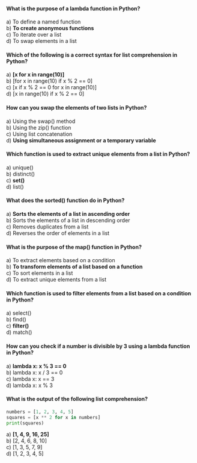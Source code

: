 #### What is the purpose of a lambda function in Python?
a) To define a named function  
b) **To create anonymous functions**  
c) To iterate over a list  
d) To swap elements in a list  

#### Which of the following is a correct syntax for list comprehension in Python?
a) **[x for x in range(10)]**  
b) [for x in range(10) if x % 2 == 0]  
c) [x if x % 2 == 0 for x in range(10)]  
d) [x in range(10) if x % 2 == 0]  

#### How can you swap the elements of two lists in Python?
a) Using the swap() method  
b) Using the zip() function  
c) Using list concatenation  
d) **Using simultaneous assignment or a temporary variable**  

#### Which function is used to extract unique elements from a list in Python?
a) unique()  
b) distinct()  
c) **set()**  
d) list()  

#### What does the sorted() function do in Python?
a) **Sorts the elements of a list in ascending order**  
b) Sorts the elements of a list in descending order  
c) Removes duplicates from a list  
d) Reverses the order of elements in a list  

#### What is the purpose of the map() function in Python?
a) To extract elements based on a condition  
b) **To transform elements of a list based on a function**  
c) To sort elements in a list  
d) To extract unique elements from a list  

#### Which function is used to filter elements from a list based on a condition in Python?
a) select()  
b) find()  
c) **filter()**  
d) match()  

#### How can you check if a number is divisible by 3 using a lambda function in Python?
a) **lambda x: x % 3 == 0**  
b) lambda x: x / 3 == 0  
c) lambda x: x == 3  
d) lambda x: x % 3  

#### What is the output of the following list comprehension?
```py
numbers = [1, 2, 3, 4, 5]
squares = [x ** 2 for x in numbers]
print(squares)
```
a) **[1, 4, 9, 16, 25]**  
b) [2, 4, 6, 8, 10]  
c) [1, 3, 5, 7, 9]  
d) [1, 2, 3, 4, 5]  

